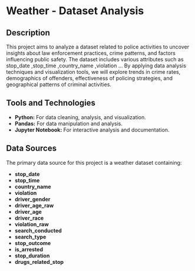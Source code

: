 <h1>Weather - Dataset Analysis</h1>


<h2>Description</h2>
This project aims to analyze a dataset related to police activities to uncover insights about law enforcement practices, crime patterns, and factors influencing public safety. The dataset includes various attributes such as stop_date ,stop_time ,country_name ,violation  ... By applying data analysis techniques and visualization tools, we will explore trends in crime rates, demographics of offenders, effectiveness of policing strategies, and geographical patterns of criminal activities.
<br />


<h2>Tools and Technologies</h2>
<ul>
    <li><b>Python:</b> For data cleaning, analysis, and visualization.</li>
    <li><b>Pandas:</b> For data manipulation and analysis.</li>
    <li><b>Jupyter Notebook:</b> For interactive analysis and documentation.</li>
</ul>

<h2>Data Sources</h2>
<p>The primary data source for this project is a weather dataset containing:</p>
<ul>
    <li><b>stop_date</b></li>
    <li><b>stop_time</b></li>
    <li><b>country_name</b></li>
    <li><b>violation</b></li>
    <li><b>driver_gender</b></li>
    <li><b>driver_age_raw</b></li>
    <li><b>driver_age</b></li>    
    <li><b>driver_race</b></li>
    <li><b>violation_raw</b></li>
    <li><b>search_conducted</b></li>
    <li><b>search_type</b></li>
    <li><b>stop_outcome</b></li>
    <li><b>is_arrested</b></li>
    <li><b>stop_duration</b></li>
    <li><b>drugs_related_stop</b></li>


</ul>
														
